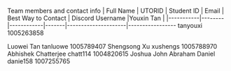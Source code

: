 Team members and contact info
| Full Name | UTORID | Student ID | Email | Best Way to Contact | Discord Username
|Youxin Tan |
|-----------|--------|------------|-------|---------------------|-----------------
                    tanyouxi        1005263858



Luowei Tan                    tanluowe        1005789407
Shengsong Xu                  xushengs        1005788970
Abhishek Chatterjee           chatt114        1004820615
Joshua John Abraham Daniel    danie158        1007255765
